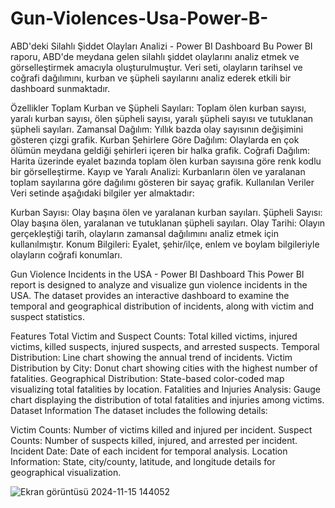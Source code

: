# Gun-Violences-Usa-Power-B-
ABD'deki Silahlı Şiddet Olayları Analizi - Power BI Dashboard
Bu Power BI raporu, ABD'de meydana gelen silahlı şiddet olaylarını analiz etmek ve görselleştirmek amacıyla oluşturulmuştur. Veri seti, olayların tarihsel ve coğrafi dağılımını, kurban ve şüpheli sayılarını analiz ederek etkili bir dashboard sunmaktadır.

Özellikler
Toplam Kurban ve Şüpheli Sayıları: Toplam ölen kurban sayısı, yaralı kurban sayısı, ölen şüpheli sayısı, yaralı şüpheli sayısı ve tutuklanan şüpheli sayıları.
Zamansal Dağılım: Yıllık bazda olay sayısının değişimini gösteren çizgi grafik.
Kurban Şehirlere Göre Dağılım: Olaylarda en çok ölümün meydana geldiği şehirleri içeren bir halka grafik.
Coğrafi Dağılım: Harita üzerinde eyalet bazında toplam ölen kurban sayısına göre renk kodlu bir görselleştirme.
Kayıp ve Yaralı Analizi: Kurbanların ölen ve yaralanan toplam sayılarına göre dağılımı gösteren bir sayaç grafik.
Kullanılan Veriler
Veri setinde aşağıdaki bilgiler yer almaktadır:

Kurban Sayısı: Olay başına ölen ve yaralanan kurban sayıları.
Şüpheli Sayısı: Olay başına ölen, yaralanan ve tutuklanan şüpheli sayıları.
Olay Tarihi: Olayın gerçekleştiği tarih, olayların zamansal dağılımını analiz etmek için kullanılmıştır.
Konum Bilgileri: Eyalet, şehir/ilçe, enlem ve boylam bilgileriyle olayların coğrafi konumları.


Gun Violence Incidents in the USA - Power BI Dashboard
This Power BI report is designed to analyze and visualize gun violence incidents in the USA. The dataset provides an interactive dashboard to examine the temporal and geographical distribution of incidents, along with victim and suspect statistics.

Features
Total Victim and Suspect Counts: Total killed victims, injured victims, killed suspects, injured suspects, and arrested suspects.
Temporal Distribution: Line chart showing the annual trend of incidents.
Victim Distribution by City: Donut chart showing cities with the highest number of fatalities.
Geographical Distribution: State-based color-coded map visualizing total fatalities by location.
Fatalities and Injuries Analysis: Gauge chart displaying the distribution of total fatalities and injuries among victims.
Dataset Information
The dataset includes the following details:

Victim Counts: Number of victims killed and injured per incident.
Suspect Counts: Number of suspects killed, injured, and arrested per incident.
Incident Date: Date of each incident for temporal analysis.
Location Information: State, city/county, latitude, and longitude details for geographical visualization.

![Ekran görüntüsü 2024-11-15 144052](https://github.com/user-attachments/assets/5b3e079c-b90f-4929-8b40-1b3d16b81e24)


